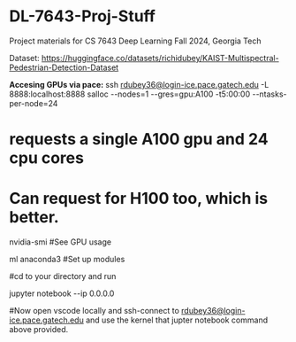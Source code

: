 # DL-7643-Proj-Stuff
Project materials for CS 7643 Deep Learning Fall 2024, Georgia Tech


Dataset: https://huggingface.co/datasets/richidubey/KAIST-Multispectral-Pedestrian-Detection-Dataset

**Accesing GPUs via pace:**
ssh rdubey36@login-ice.pace.gatech.edu -L 8888:localhost:8888
salloc --nodes=1 --gres=gpu:A100 -t5:00:00 --ntasks-per-node=24
# requests a single A100 gpu and 24 cpu cores
# Can request for H100 too, which is better.


nvidia-smi #See GPU usage

ml anaconda3 #Set up modules

#cd to your directory and run

jupyter notebook --ip 0.0.0.0

#Now open vscode locally and ssh-connect to rdubey36@login-ice.pace.gatech.edu and use the kernel that jupter notebook command
above provided.